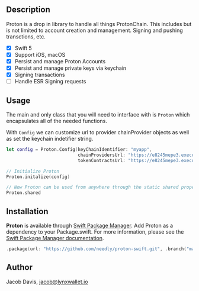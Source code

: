 ## Description

Proton is a drop in library to handle all things ProtonChain. This includes but is not limited to account creation and management. Signing and pushing transctions, etc.

- [x] Swift 5
- [x] Support iOS, macOS
- [x] Persist and manage Proton Accounts
- [x] Persist and manage private keys via keychain
- [x] Signing transactions
- [ ] Handle ESR Signing requests

## Usage

The main and only class that you will need to interface with is `Proton` which encapsulates all of the needed functions.

With `Config` we can customize url to provider chainProvider objects as well as set the keychain indetifier string.

```swift
let config = Proton.Config(keyChainIdentifier: "myapp",
                           chainProvidersUrl: "https://e8245mepe3.execute-api.us-west-2.amazonaws.com/dev/chain-providers",
                           tokenContractsUrl: "https://e8245mepe3.execute-api.us-west-2.amazonaws.com/dev/token-contracts")

// Initialize Proton                           
Proton.initalize(config)

// Now Proton can be used from anywhere through the static shared property
Proton.shared
```

## Installation

**Proton** is available through [Swift Package Manager](https://swift.org/package-manager/).
Add Proton as a dependency to your Package.swift. For more information, please see the [Swift Package Manager documentation](https://github.com/apple/swift-package-manager/tree/master/Documentation).

```swift
.package(url: "https://github.com/needly/proton-swift.git", .branch("master"))
```

## Author

Jacob Davis, jacob@lynxwallet.io